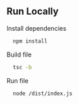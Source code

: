 
## Run Locally


Install dependencies

```bash
  npm install
```


Build file

```bash
  tsc -b
```

Run file
```bash
  node /dist/index.js
```

